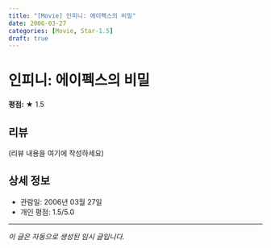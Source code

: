 ```yaml
---
title: "[Movie] 인피니: 에이펙스의 비밀"
date: 2006-03-27
categories: [Movie, Star-1.5]
draft: true
---
```


# 인피니: 에이펙스의 비밀

**평점:** ★ 1.5

## 리뷰

(리뷰 내용을 여기에 작성하세요)

## 상세 정보

- 관람일: 2006년 03월 27일
- 개인 평점: 1.5/5.0

---

*이 글은 자동으로 생성된 임시 글입니다.*
